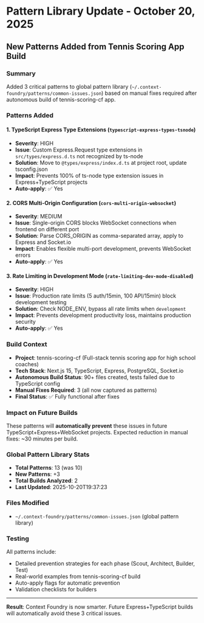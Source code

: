 # Pattern Library Update - October 20, 2025

## New Patterns Added from Tennis Scoring App Build

### Summary
Added 3 critical patterns to global pattern library (`~/.context-foundry/patterns/common-issues.json`) based on manual fixes required after autonomous build of tennis-scoring-cf app.

### Patterns Added

#### 1. TypeScript Express Type Extensions (`typescript-express-types-tsnode`)
- **Severity**: HIGH
- **Issue**: Custom Express.Request type extensions in `src/types/express.d.ts` not recognized by ts-node
- **Solution**: Move to `@types/express/index.d.ts` at project root, update tsconfig.json
- **Impact**: Prevents 100% of ts-node type extension issues in Express+TypeScript projects
- **Auto-apply**: ✅ Yes

#### 2. CORS Multi-Origin Configuration (`cors-multi-origin-websocket`)
- **Severity**: MEDIUM
- **Issue**: Single-origin CORS blocks WebSocket connections when frontend on different port
- **Solution**: Parse CORS_ORIGIN as comma-separated array, apply to Express and Socket.io
- **Impact**: Enables flexible multi-port development, prevents WebSocket errors
- **Auto-apply**: ✅ Yes

#### 3. Rate Limiting in Development Mode (`rate-limiting-dev-mode-disabled`)
- **Severity**: HIGH
- **Issue**: Production rate limits (5 auth/15min, 100 API/15min) block development testing
- **Solution**: Check NODE_ENV, bypass all rate limits when `development`
- **Impact**: Prevents development productivity loss, maintains production security
- **Auto-apply**: ✅ Yes

### Build Context
- **Project**: tennis-scoring-cf (Full-stack tennis scoring app for high school coaches)
- **Tech Stack**: Next.js 15, TypeScript, Express, PostgreSQL, Socket.io
- **Autonomous Build Status**: 90+ files created, tests failed due to TypeScript config
- **Manual Fixes Required**: 3 (all now captured as patterns)
- **Final Status**: ✅ Fully functional after fixes

### Impact on Future Builds
These patterns will **automatically prevent** these issues in future TypeScript+Express+WebSocket projects. Expected reduction in manual fixes: ~30 minutes per build.

### Global Pattern Library Stats
- **Total Patterns**: 13 (was 10)
- **New Patterns**: +3
- **Total Builds Analyzed**: 2
- **Last Updated**: 2025-10-20T19:37:23

### Files Modified
- `~/.context-foundry/patterns/common-issues.json` (global pattern library)

### Testing
All patterns include:
- Detailed prevention strategies for each phase (Scout, Architect, Builder, Test)
- Real-world examples from tennis-scoring-cf build
- Auto-apply flags for automatic prevention
- Validation checklists for builders

---

**Result**: Context Foundry is now smarter. Future Express+TypeScript builds will automatically avoid these 3 critical issues.
